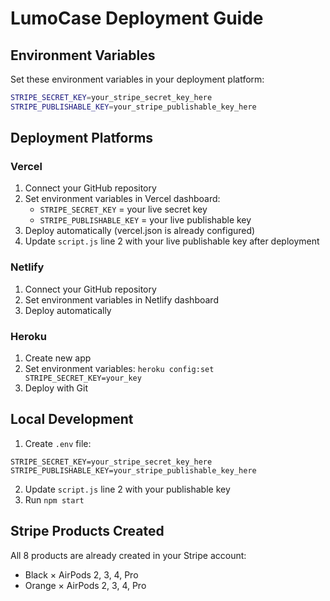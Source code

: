 # LumoCase Deployment Guide

## Environment Variables

Set these environment variables in your deployment platform:

```bash
STRIPE_SECRET_KEY=your_stripe_secret_key_here
STRIPE_PUBLISHABLE_KEY=your_stripe_publishable_key_here
```

## Deployment Platforms

### Vercel
1. Connect your GitHub repository
2. Set environment variables in Vercel dashboard:
   - `STRIPE_SECRET_KEY` = your live secret key
   - `STRIPE_PUBLISHABLE_KEY` = your live publishable key
3. Deploy automatically (vercel.json is already configured)
4. Update `script.js` line 2 with your live publishable key after deployment

### Netlify
1. Connect your GitHub repository
2. Set environment variables in Netlify dashboard
3. Deploy automatically

### Heroku
1. Create new app
2. Set environment variables: `heroku config:set STRIPE_SECRET_KEY=your_key`
3. Deploy with Git

## Local Development

1. Create `.env` file:
```
STRIPE_SECRET_KEY=your_stripe_secret_key_here
STRIPE_PUBLISHABLE_KEY=your_stripe_publishable_key_here
```

2. Update `script.js` line 2 with your publishable key
3. Run `npm start`

## Stripe Products Created

All 8 products are already created in your Stripe account:
- Black × AirPods 2, 3, 4, Pro
- Orange × AirPods 2, 3, 4, Pro
